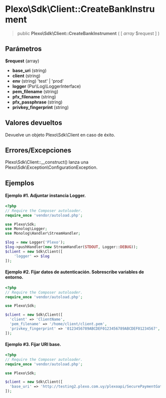 # Plexo\\Sdk\\Client::CreateBankInstrument

> public **Plexo\\Sdk\\Client::CreateBankInstrument** ( [ *array* $request ] )

## Parámetros

**$request** (array)

  * **base_uri** (string)
  * **client** (string)
  * **env** (string) 'test' | 'prod'
  * **logger** (Psr\\Log\\LoggerInterface)
  * **pem_filename** (string)
  * **pfx_filename** (string)
  * **pfx_passphrase** (string)
  * **privkey_fingerprint** (string)

## Valores devueltos

Devuelve un objeto Plexo\\Sdk\\Client en caso de éxito.


## Errores/Excepciones

Plexo\\Sdk\\Client::__construct() lanza una Plexo\\Sdk\\Exception\\ConfigurationException.

## Ejemplos

#### Ejemplo #1. Adjuntar instancia Logger.

```php
<?php
// Require the Composer autoloader.
require_once 'vendor/autoload.php';

use Plexo\Sdk;
use Monolog\Logger;
use Monolog\Handler\StreamHandler;

$log = new Logger('Plexo');
$log->pushHandler(new StreamHandler(STDOUT, Logger::DEBUG));
$client = new Sdk\Client([
    'logger' => $log
]);
```

#### Ejemplo #2. Fijar datos de autenticación. Sobrescribe variables de entorno.

```php
<?php
// Require the Composer autoloader.
require_once 'vendor/autoload.php';

use Plexo\Sdk;

$client = new Sdk\Client([
  'client' => 'ClientName',
  'pem_filename' => '/home/client/client.pem',
  'privkey_fingerprint' => '0123456789ABCDEF0123456789ABCDEF01234567',
]);
```

#### Ejemplo #3. Fijar URI base.

```php
<?php
// Require the Composer autoloader.
require_once 'vendor/autoload.php';

use Plexo\Sdk;

$client = new Sdk\Client([
  'base_uri' => 'http://testing2.plexo.com.uy/plexoapi/SecurePaymentGateway.svc/',
]);
```
